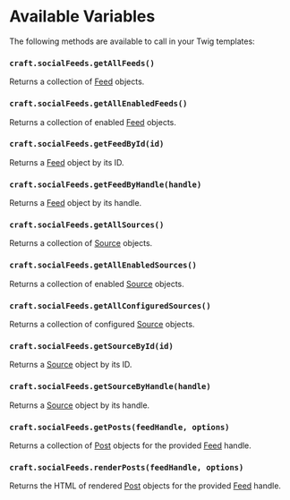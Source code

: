 # Available Variables
The following methods are available to call in your Twig templates:

### `craft.socialFeeds.getAllFeeds()`
Returns a collection of [Feed](docs:developers/feed) objects.

### `craft.socialFeeds.getAllEnabledFeeds()`
Returns a collection of enabled [Feed](docs:developers/feed) objects.

### `craft.socialFeeds.getFeedById(id)`
Returns a [Feed](docs:developers/feed) object by its ID.

### `craft.socialFeeds.getFeedByHandle(handle)`
Returns a [Feed](docs:developers/feed) object by its handle.

### `craft.socialFeeds.getAllSources()`
Returns a collection of [Source](docs:developers/source) objects.

### `craft.socialFeeds.getAllEnabledSources()`
Returns a collection of enabled [Source](docs:developers/source) objects.

### `craft.socialFeeds.getAllConfiguredSources()`
Returns a collection of configured [Source](docs:developers/source) objects.

### `craft.socialFeeds.getSourceById(id)`
Returns a [Source](docs:developers/source) object by its ID.

### `craft.socialFeeds.getSourceByHandle(handle)`
Returns a [Source](docs:developers/source) object by its handle.

### `craft.socialFeeds.getPosts(feedHandle, options)`
Returns a collection of [Post](docs:developers/post) objects for the provided [Feed](docs:developers/feed) handle.

### `craft.socialFeeds.renderPosts(feedHandle, options)`
Returns the HTML of rendered [Post](docs:developers/post) objects for the provided [Feed](docs:developers/feed) handle.
